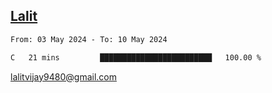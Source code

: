 ## [Lalit](https://lalit.sh)

<!--START_SECTION:waka-->

```txt
From: 03 May 2024 - To: 10 May 2024

C   21 mins         █████████████████████████   100.00 %
```

<!--END_SECTION:waka-->

lalitvijay9480@gmail.com
